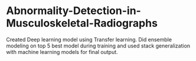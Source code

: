 # Abnormality-Detection-in-Musculoskeletal-Radiographs
Created Deep learning model using Transfer learning. Did ensemble modeling on top 5 best model during training and used stack generalization with machine learning models for final output.
